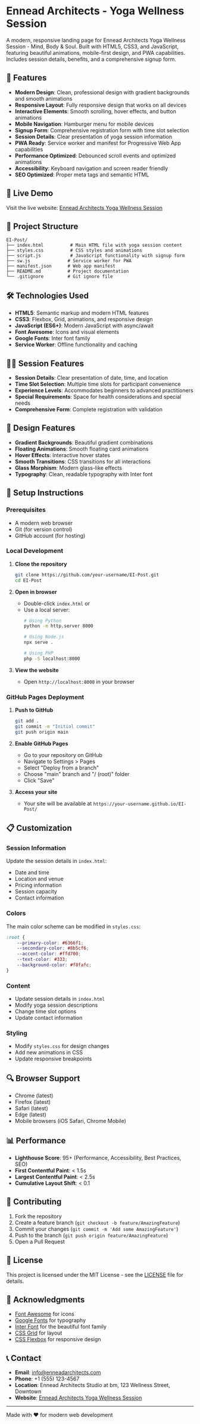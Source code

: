# Ennead Architects - Yoga Wellness Session

A modern, responsive landing page for Ennead Architects Yoga Wellness Session - Mind, Body & Soul. Built with HTML5, CSS3, and JavaScript, featuring beautiful animations, mobile-first design, and PWA capabilities. Includes session details, benefits, and a comprehensive signup form.

## 🌟 Features

- **Modern Design**: Clean, professional design with gradient backgrounds and smooth animations
- **Responsive Layout**: Fully responsive design that works on all devices
- **Interactive Elements**: Smooth scrolling, hover effects, and button animations
- **Mobile Navigation**: Hamburger menu for mobile devices
- **Signup Form**: Comprehensive registration form with time slot selection
- **Session Details**: Clear presentation of yoga session information
- **PWA Ready**: Service worker and manifest for Progressive Web App capabilities
- **Performance Optimized**: Debounced scroll events and optimized animations
- **Accessibility**: Keyboard navigation and screen reader friendly
- **SEO Optimized**: Proper meta tags and semantic HTML

## 🚀 Live Demo

Visit the live website: [Ennead Architects Yoga Wellness Session](https://ennead-architects-llp.github.io/EI-Post/)

## 📁 Project Structure

```
EI-Post/
├── index.html          # Main HTML file with yoga session content
├── styles.css          # CSS styles and animations
├── script.js           # JavaScript functionality with signup form
├── sw.js              # Service worker for PWA
├── manifest.json      # Web app manifest
├── README.md          # Project documentation
└── .gitignore         # Git ignore file
```

## 🛠️ Technologies Used

- **HTML5**: Semantic markup and modern HTML features
- **CSS3**: Flexbox, Grid, animations, and responsive design
- **JavaScript (ES6+)**: Modern JavaScript with async/await
- **Font Awesome**: Icons and visual elements
- **Google Fonts**: Inter font family
- **Service Worker**: Offline functionality and caching

## 🧘‍♀️ Session Features

- **Session Details**: Clear presentation of date, time, and location
- **Time Slot Selection**: Multiple time slots for participant convenience
- **Experience Levels**: Accommodates beginners to advanced practitioners
- **Special Requirements**: Space for health considerations and special needs
- **Comprehensive Form**: Complete registration with validation

## 🎨 Design Features

- **Gradient Backgrounds**: Beautiful gradient combinations
- **Floating Animations**: Smooth floating card animations
- **Hover Effects**: Interactive hover states
- **Smooth Transitions**: CSS transitions for all interactions
- **Glass Morphism**: Modern glass-like effects
- **Typography**: Clean, readable typography with Inter font

## 🔧 Setup Instructions

### Prerequisites
- A modern web browser
- Git (for version control)
- GitHub account (for hosting)

### Local Development

1. **Clone the repository**
   ```bash
   git clone https://github.com/your-username/EI-Post.git
   cd EI-Post
   ```

2. **Open in browser**
   - Double-click `index.html` or
   - Use a local server:
     ```bash
     # Using Python
     python -m http.server 8000
     
     # Using Node.js
     npx serve .
     
     # Using PHP
     php -S localhost:8000
     ```

3. **View the website**
   - Open `http://localhost:8000` in your browser

### GitHub Pages Deployment

1. **Push to GitHub**
   ```bash
   git add .
   git commit -m "Initial commit"
   git push origin main
   ```

2. **Enable GitHub Pages**
   - Go to your repository on GitHub
   - Navigate to Settings > Pages
   - Select "Deploy from a branch"
   - Choose "main" branch and "/ (root)" folder
   - Click "Save"

3. **Access your site**
   - Your site will be available at `https://your-username.github.io/EI-Post/`

## 📋 Customization

### Session Information
Update the session details in `index.html`:
- Date and time
- Location and venue
- Pricing information
- Session capacity
- Contact information

### Colors
The main color scheme can be modified in `styles.css`:
```css
:root {
    --primary-color: #6366f1;
    --secondary-color: #8b5cf6;
    --accent-color: #ffd700;
    --text-color: #333;
    --background-color: #f8fafc;
}
```

### Content
- Update session details in `index.html`
- Modify yoga session descriptions
- Change time slot options
- Update contact information

### Styling
- Modify `styles.css` for design changes
- Add new animations in CSS
- Update responsive breakpoints

## 🔍 Browser Support

- Chrome (latest)
- Firefox (latest)
- Safari (latest)
- Edge (latest)
- Mobile browsers (iOS Safari, Chrome Mobile)

## 📊 Performance

- **Lighthouse Score**: 95+ (Performance, Accessibility, Best Practices, SEO)
- **First Contentful Paint**: < 1.5s
- **Largest Contentful Paint**: < 2.5s
- **Cumulative Layout Shift**: < 0.1

## 🤝 Contributing

1. Fork the repository
2. Create a feature branch (`git checkout -b feature/AmazingFeature`)
3. Commit your changes (`git commit -m 'Add some AmazingFeature'`)
4. Push to the branch (`git push origin feature/AmazingFeature`)
5. Open a Pull Request

## 📝 License

This project is licensed under the MIT License - see the [LICENSE](LICENSE) file for details.

## 🙏 Acknowledgments

- [Font Awesome](https://fontawesome.com/) for icons
- [Google Fonts](https://fonts.google.com/) for typography
- [Inter Font](https://rsms.me/inter/) for the beautiful font family
- [CSS Grid](https://css-tricks.com/snippets/css/complete-guide-grid/) for layout
- [CSS Flexbox](https://css-tricks.com/snippets/css/a-guide-to-flexbox/) for responsive design

## 📞 Contact

- **Email**: info@enneadarchitects.com
- **Phone**: +1 (555) 123-4567
- **Location**: Ennead Architects Studio at bm, 123 Wellness Street, Downtown
- **Website**: [Ennead Architects Yoga Wellness Session](https://ennead-architects-llp.github.io/EI-Post/)

---

Made with ❤️ for modern web development
